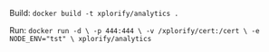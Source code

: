 Build:
`docker build -t xplorify/analytics .`

Run:
`docker run -d \
		-p 444:444 \
                -v /xplorify/cert:/cert \
                -e NODE_ENV="tst" \
		xplorify/analytics`

